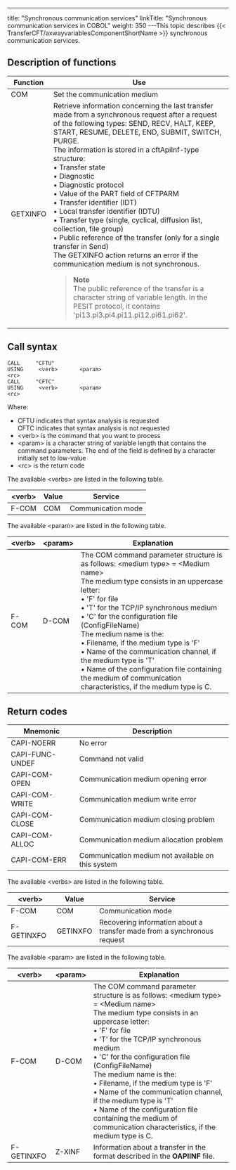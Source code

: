 ---
title: "Synchronous  communication services"
linkTitle: "Synchronous communication services in COBOL"
weight: 350
---This topic describes {{< TransferCFT/axwayvariablesComponentShortName  >}} synchronous communication services.

## Description of functions


| Function | Use |
| --- | --- |
| COM | Set the communication medium |
| GETXINFO | Retrieve information concerning the last transfer made from a synchronous request after a request of the following types: SEND, RECV, HALT, KEEP, START, RESUME, DELETE, END, SUBMIT, SWITCH, PURGE.<br/> The information is stored in a cftApiInf-type structure:<br/> • Transfer state<br/> • Diagnostic<br/> • Diagnostic protocol<br/> • Value of the PART field of CFTPARM<br/> • Transfer identifier (IDT)<br/> • Local transfer identifier (IDTU)<br/> • Transfer type (single, cyclical, diffusion list, collection, file group)<br/> • Public reference of the transfer (only for a single transfer in Send)<br/> The GETXINFO action returns an error if the communication medium is not synchronous.<br/> <blockquote> **Note**<br/> The public reference of the transfer is a character string of variable length. In the PESIT protocol, it contains 'pi13.pi3.pi4.pi11.pi12.pi61.pi62'.<br/> </blockquote>  |


<span id="Call Syntax"></span>

## Call syntax

```
CALL     "CFTU"    
USING     <verb>       <param>    
<rc>
CALL     "CFTC"    
USING     <verb>       <param>    
<rc>
```

Where:

* CFTU indicates
    that syntax analysis is requested  
    CFTC indicates that syntax analysis is not requested
* &lt;verb> is
    the command that you want to process
* &lt;param> is
    a character string of variable length that contains the command parameters.
    The end of the field is defined by a character initially set to low-value
* &lt;rc> is the
    return code

The available &lt;verbs> are listed in the following table.


| **&lt;verb&gt;** | **Value** | **Service** |
| --- | --- | --- |
| F-COM | COM | Communication mode |


The available &lt;param> are listed in the following table.


| &lt;verb&gt; | &lt;param&gt; | Explanation |
| --- | --- | --- |
| F-COM | D-COM | The COM command parameter structure is as follows: &lt;medium type&gt; = &lt;Medium name&gt;<br/> The medium type consists in an uppercase letter:<br/> • 'F' for file<br/> • 'T' for the TCP/IP synchronous medium<br/> • 'C' for the configuration file (ConfigFileName)<br/> The medium name is the:<br/> • Filename, if the medium type is 'F'<br/> • Name of the communication channel, if the medium type is 'T'<br/> • Name of the configuration file containing the medium of communication characteristics, if the medium type is C. |


## Return codes


| Mnemonic | Description |
| --- | --- |
| CAPI-NOERR | No error |
| CAPI-FUNC-UNDEF | Command not valid |
| CAPI-COM-OPEN | Communication medium opening error |
| CAPI-COM-WRITE | Communication medium write error |
| CAPI-COM-CLOSE | Communication medium closing problem |
| CAPI-COM-ALLOC | Communication medium allocation problem |
| CAPI-COM-ERR | Communication medium not available on this system |


The available &lt;verbs> are
listed in the following table.


| &lt;verb&gt; | Value | Service |
| --- | --- | --- |
| F-COM | COM | Communication mode |
| F-GETINXFO | GETINXFO | Recovering information about a transfer made from a synchronous request |


The available &lt;param> are
listed in the following table.


| &lt;verb&gt; | &lt;param&gt; | Explanation |
| --- | --- | --- |
| F-COM | D-COM | The COM command parameter structure is as follows: &lt;medium type&gt; = &lt;Medium name&gt;<br/> The medium type consists in an uppercase letter:<br/> • 'F' for file<br/> • 'T' for the TCP/IP synchronous medium<br/> • 'C' for the configuration file (ConfigFileName)<br/> The medium name is the:<br/> • Filename, if the medium type is 'F'<br/> • Name of the communication channel, if the medium type is 'T'<br/> • Name of the configuration file containing the medium of communication characteristics, if the medium type is C. |
| F-GETINXFO | Z-XINF | Information about a transfer in the format described in the ****OAPIINF**** file. |

